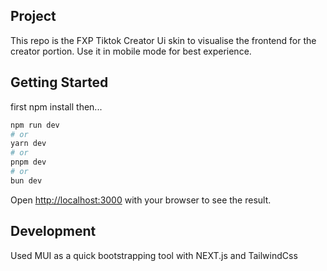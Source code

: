 ## Project
This repo is the FXP Tiktok Creator Ui skin to visualise the frontend for the creator portion. Use it in mobile mode for best experience.

## Getting Started
first npm install then...
```bash
npm run dev
# or
yarn dev
# or
pnpm dev
# or
bun dev
```
Open [http://localhost:3000](http://localhost:3000) with your browser to see the result.

## Development
Used MUI as a quick bootstrapping tool with NEXT.js and TailwindCss
